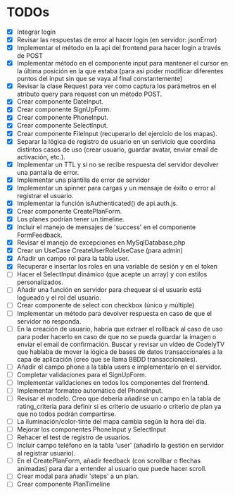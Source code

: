 # TODOs
- [x] Integrar login
- [x] Revisar las respuestas de error al hacer login (en servidor: jsonError)
- [x] Implementar el método en la api del frontend para hacer login a través de POST
- [x] Implementar método en el componente input para mantener el cursor en la última posición en la que estaba (para así poder modificar diferentes puntos del input sin que se vaya al final constantemente)
- [x] Revisar la clase Request para ver como captura los parámetros en el atributo query para request con un método POST.
- [x] Crear componente DateInput.
- [x] Crear componente SignUpForm.
- [x] Crear componente PhoneInput.
- [x] Crear componente SelectInput.
- [x] Crear componente FileInput (recuperarlo del ejercicio de los mapas).
- [x] Separar la lógica de registro de usuario en un serivicio que coordina distintos casos de uso (crear usuario, guardar avatar, enviar email de activación, etc.).
- [x] Implementar un TTL y si no se recibe respuesta del servidor devolver una pantalla de error.
- [x] Implementar una plantilla de error de servidor 
- [x] Implementar un spinner para cargas y un mensaje de éxito o error al registrar el usuario.
- [x] Implementar la función isAuthenticated() de api.auth.js.
- [x] Crear componente CreatePlanForm.
- [x] Los planes podrían tener un timeline.
- [x] Incluir el manejo de mensajes de 'success' en el componente FormFeedback.
- [x] Revisar el manejo de excepciones en MySqlDatabase.php
- [x] Crear un UseCase CreateUserRoleUseCase (para admin)
- [x] Añadir un campo rol para la tabla user.
- [x] Recuperar e insertar los roles en una variable de sesión y en el token
- [ ] Hacer el SelectInput dinámico (que acepte un array) y con estilos personalizados.
- [ ] Añadir una función en servidor para chequear si el usuario está logueado y el rol del usuario.
- [ ] Crear componente de select con checkbox (único y múltiple) 
- [ ] Implementar un método para devolver respuesta en caso de que el servidor no responda.
- [ ] En la creación de usuario, habría que extraer el rollback al caso de uso para poder hacerlo en caso de que no se pueda guardar la imagen o enviar el email de confirmación. Buscar y revisar un vídeo de CodelyTV que hablaba de mover la lógica de bases de datos transaccionales a la capa de aplicación (creo que se llama BBDD transaccionales).
- [ ] Añadir el campo phone a la tabla users e implementarlo en el servidor.
- [ ] Completar validaciones para el SignUpForm.
- [ ] Implementar validaciones en todos los componentes del frontend.
- [ ] Implementar formateo automático del PhoneInput.
- [ ] Revisar el modelo. Creo que debería añadirse un campo en la tabla de rating_criteria para definir si es criterio de usuario o criterio de plan ya que no todos podrán compartirse.
- [ ] La iluminación/color-tinte del mapa cambia según la hora del día.
- [ ] Mejorar los componentes PhoneInput y SelectInput
- [ ] Rehacer el test de registro de usuarios.
- [ ] Incluir campo teléfono en la tabla 'user' (añadirlo la gestión en servidor al registrar usuario).
- [ ] En el CreatePlanForm, añadir feedback (con scrollbar o flechas animadas) para dar a entender al usuario que puede hacer scroll.
- [ ] Crear modal para añadir 'steps' a un plan.
- [ ] Crear componente PlanTimeline
